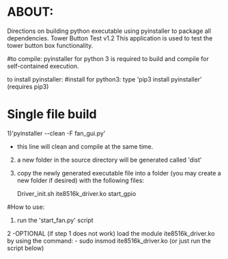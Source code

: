 
# ABOUT:
Directions on building python executable using pyinstaller to package all dependencies.
Tower Button Test v1.2
This application is used to test the tower button box functionality.


#to compile:
pyinstaller for python 3 is required to build and compile for 
self-contained execution.

to install pyinstaller:
#install
for python3:
type 'pip3 install pyinstaller' (requires pip3)



# Single file build


1)'pyinstaller --clean -F fan_gui.py'
- this line will clean and compile at the same time.

2) a new folder in the source directory will be generated called 'dist'

3) copy the newly generated executable file into a folder (you may create a new folder if desired)
   with the following files:
   
	Driver_init.sh
	ite8516k_driver.ko
	start_gpio






#How to use:
1) run the 'start_fan.py' script


2 -OPTIONAL (if step 1 does not work) load the module ite8516k_driver.ko by using the command:
	- sudo insmod ite8516k_driver.ko (or just run the script below)


